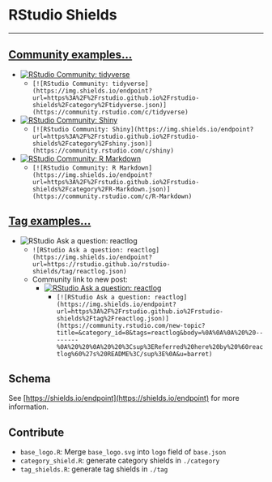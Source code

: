 # RStudio Shields

-------------------

## [Community examples...](https://github.com/rstudio/rstudio-shields/blob/master/category/)

* [![RStudio Community: tidyverse](https://img.shields.io/endpoint?url=https%3A%2F%2Frstudio.github.io%2Frstudio-shields%2Fcategory%2Ftidyverse.json)](https://community.rstudio.com/c/tidyverse)
  - `[![RStudio Community: tidyverse](https://img.shields.io/endpoint?url=https%3A%2F%2Frstudio.github.io%2Frstudio-shields%2Fcategory%2Ftidyverse.json)](https://community.rstudio.com/c/tidyverse)`
* [![RStudio Community: Shiny](https://img.shields.io/endpoint?url=https%3A%2F%2Frstudio.github.io%2Frstudio-shields%2Fcategory%2Fshiny.json)](https://community.rstudio.com/c/shiny)
  - `[![RStudio Community: Shiny](https://img.shields.io/endpoint?url=https%3A%2F%2Frstudio.github.io%2Frstudio-shields%2Fcategory%2Fshiny.json)](https://community.rstudio.com/c/shiny)`
* [![RStudio Community: R Markdown](https://img.shields.io/endpoint?url=https%3A%2F%2Frstudio.github.io%2Frstudio-shields%2Fcategory%2FR-Markdown.json)](https://community.rstudio.com/c/R-Markdown)
  - `[![RStudio Community: R Markdown](https://img.shields.io/endpoint?url=https%3A%2F%2Frstudio.github.io%2Frstudio-shields%2Fcategory%2FR-Markdown.json)](https://community.rstudio.com/c/R-Markdown)`


## [Tag examples...](https://github.com/rstudio/rstudio-shields/blob/master/tag/)

* ![RStudio Ask a question: reactlog](https://img.shields.io/endpoint?url=https://rstudio.github.io/rstudio-shields/tag/reactlog.json)
  - `![RStudio Ask a question: reactlog](https://img.shields.io/endpoint?url=https://rstudio.github.io/rstudio-shields/tag/reactlog.json)`
  - Community link to new post:
    - [![RStudio Ask a question: reactlog](https://img.shields.io/endpoint?url=https%3A%2F%2Frstudio.github.io%2Frstudio-shields%2Ftag%2Freactlog.json)](https://community.rstudio.com/new-topic?title=&category_id=8&tags=reactlog&body=%0A%0A%0A%20%20--------%0A%20%20%0A%20%20%3Csup%3EReferred%20here%20by%20%60reactlog%60%27s%20README%3C/sup%3E%0A&u=barret)
      - `[![RStudio Ask a question: reactlog](https://img.shields.io/endpoint?url=https%3A%2F%2Frstudio.github.io%2Frstudio-shields%2Ftag%2Freactlog.json)](https://community.rstudio.com/new-topic?title=&category_id=8&tags=reactlog&body=%0A%0A%0A%20%20--------%0A%20%20%0A%20%20%3Csup%3EReferred%20here%20by%20%60reactlog%60%27s%20README%3C/sup%3E%0A&u=barret)`



## Schema

See [https://shields.io/endpoint](https://shields.io/endpoint) for more information.

## Contribute

* `base_logo.R`: Merge `base_logo.svg` into `logo` field of `base.json`
* `category_shield.R`: generate category shields in `./category`
* `tag_shields.R`: generate tag shields in `./tag`
